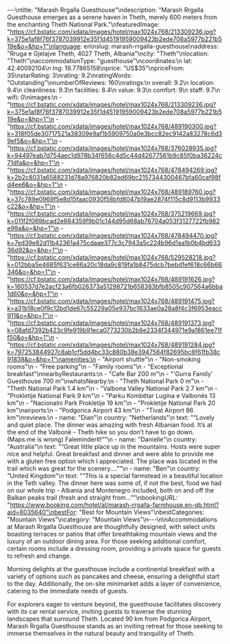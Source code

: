 ---\ntitle: "Marash Rrgalla Guesthouse"\ndescription: "Marash Rrgalla Guesthouse emerges as a serene haven in Theth, merely 600 meters from the enchanting Theth National Park."\nfeaturedImage: "https://cf.bstatic.com/xdata/images/hotel/max1024x768/213309236.jpg?k=375e1af8f76f3787039912e35f1d45191959009423b2ede708a5977b221b519e&o=&hp=1"\nlanguage: en\nslug: marash-rrgalla-guesthouse\naddress: "Rruga e Gjelajve Theth, 4027 Theth, Albania"\ncity: "Theth"\nlocation: "Theth"\naccommodationType: "guesthouse"\ncoordinates:\n  lat: 42.40092104\n  lng: 19.77865158\nprice: "US$35"\npriceFrom: 35\nstarRating: 3\nrating: 9.2\nratingWords: "Outstanding"\nnumberOfReviews: 160\nratings:\n  overall: 9.2\n  location: 9.4\n  cleanliness: 9.3\n  facilities: 8.4\n  value: 9.3\n  comfort: 9\n  staff: 9.7\n  wifi: 0\nimages:\n  - "https://cf.bstatic.com/xdata/images/hotel/max1024x768/213309236.jpg?k=375e1af8f76f3787039912e35f1d45191959009423b2ede708a5977b221b519e&o=&hp=1"\n  - "https://cf.bstatic.com/xdata/images/hotel/max1024x768/489190300.jpg?k=318f05de30717521a38309e9af1b5909750a0e3bcc82ec9142a83278c6d39ef5&o=&hp=1"\n  - "https://cf.bstatic.com/xdata/images/hotel/max1024x768/376028935.jpg?k=94497eab7d754aec1d978b34f656c4d5c44d42677561b9c85f0ba36224c71dfa&o=&hp=1"\n  - "https://cf.bstatic.com/xdata/images/hotel/max1024x768/478494269.jpg?k=2b2c8031a6588231d78a976820b82ed69bc2157344300467bfa60caf98fd4ee6&o=&hp=1"\n  - "https://cf.bstatic.com/xdata/images/hotel/max1024x768/489189760.jpg?k=37c789e0969f5e8d15faac0930f58bfd8047b19ae2874f115c8d9113b9933c22&o=&hp=1"\n  - "https://cf.bstatic.com/xdata/images/hotel/max1024x768/375219669.jpg?k=011f2f069bcad2e884359f9b01c144d95d68ab76704a053f3127722fb982e99a&o=&hp=1"\n  - "https://cf.bstatic.com/xdata/images/hotel/max1024x768/478494470.jpg?k=7ed39e82d11b42361a475cdaae377c3c7943a5c224b96d1aa1b0b4bd63336d92&o=&hp=1"\n  - "https://cf.bstatic.com/xdata/images/hotel/max1024x768/529528218.jpg?k=012bba5e4685f631ce66a20c18da9c819fa1b8475dcb7bebd1ef618c66b66346&o=&hp=1"\n  - "https://cf.bstatic.com/xdata/images/hotel/max1024x768/489191626.jpg?k=160537d7e2acf23a6fb026373a51298721b658383bfb8505c907564a6bba1d60&o=&hp=1"\n  - "https://cf.bstatic.com/xdata/images/hotel/max1024x768/489191475.jpg?k=a31b18ce0f9c12bd1de67c55229a05e937bc1633ae0a28a8f4c3f6953eacc911&o=&hp=1"\n  - "https://cf.bstatic.com/xdata/images/hotel/max1024x768/489191373.jpg?k=08afd7392b423c9fe919b91eca0773230b2b8e2334f344971e9a1861ee71ff50&o=&hp=1"\n  - "https://cf.bstatic.com/xdata/images/hotel/max1024x768/489191284.jpg?k=797253844927c8ab1cf5dd4bc33c880b38e3947584f82695bc8f61fb38c91838&o=&hp=1"\namenities:\n  - "Airport shuttle"\n  - "Non-smoking rooms"\n  - "Free parking"\n  - "Family rooms"\n  - "Exceptional breakfast"\nnearbyRestaurants:\n  - "Cafe Bar 200 m"\n  - "'Gurra Family' Guesthouse 700 m"\nwhatsNearby:\n  - "Theth National Park 0 m"\n  - "Theth National Park 1.4 km"\n  - "Valbona Valley National Park 2.7 km"\n  - "Prokletije National Park 9 km"\n  - "Parku Kombëtar Lugina e Valbonës 13 km"\n  - "Nacionalni Park Prokletije 19 km"\n  - "Prokletije National Park 20 km"\nairports:\n  - "Podgorica Airport 43 km"\n  - "Tivat Airport 86 km"\nreviews:\n  - name: "Dian"\n    country: "Netherlands"\n    text: "“Lovely and quiet place. The dinner was amazing with fresh Albanian food. It’s at the end of the Valbonë - Theth hike so you don’t have to go down. (Maps.me is wrong) Faleminderit!”"\n  - name: "Danielle"\n    country: "Australia"\n    text: "“Great little place up in the mountains. Hosts were super nice and helpful. Great breakfast and dinner and were able to provide me with a gluten free option which I appreciated. The place was located in the trail which was great for the scenery....”"\n  - name: "Ben"\n    country: "United Kingdom"\n    text: "“This is a special farmstead in a beautiful location in the Teth valley. The dinner here was some of, if not the best, food we had on our whole trip - Albania and Montenegro included, both on and off the Balkan peaks trail (fresh and straight from...”"\nbookingURL: "https://www.booking.com/hotel/al/marash-rrgalla-farmhouse.en-gb.html?aid=8035640"\nbestFor: "Best for Mountain Views"\nbestCategories: "Mountain Views"\ncategory: "Mountain Views"\n---\n\nAccommodations at Marash Rrgalla Guesthouse are thoughtfully designed, with select units boasting terraces or patios that offer breathtaking mountain views and the luxury of an outdoor dining area. For those seeking additional comfort, certain rooms include a dressing room, providing a private space for guests to refresh and change.

Morning delights at the guesthouse include a continental breakfast with a variety of options such as pancakes and cheese, ensuring a delightful start to the day. Additionally, the on-site minimarket adds a layer of convenience, catering to the immediate needs of guests.

For explorers eager to venture beyond, the guesthouse facilitates discovery with its car rental service, inviting guests to traverse the stunning landscapes that surround Theth. Located 90 km from Podgorica Airport, Marash Rrgalla Guesthouse stands as an inviting retreat for those seeking to immerse themselves in the natural beauty and tranquility of Theth.